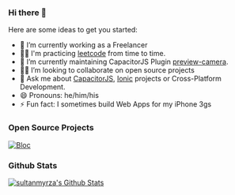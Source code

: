 ### Hi there 👋

Here are some ideas to get you started:

- 🔭 I’m currently working as a Freelancer
- 👨‍🎓 I'm practicing [leetcode](https://leetcode.com/sultanmyrza/) from time to time.
- 🌱 I’m currently maintaining CapacitorJS Plugin [preview-camera](https://github.com/sultanmyrza/preview-camera).
- 🧑‍💻 I’m looking to collaborate on open source projects
- 💬 Ask me about [CapacitorJS](https://capacitorjs.com/), [Ionic](https://ionicframework.com/) projects or Cross-Platform Development.
- 😄 Pronouns: he/him/his
- ⚡ Fun fact: I sometimes build Web Apps for my iPhone 3gs

### Open Source Projects

[![Bloc](https://github-readme-stats.vercel.app/api/pin/?username=sultanmyrza&repo=preview-camera)](https://github.com/sultanmyrza/preview-camera)

### Github Stats

[![sultanmyrza's Github Stats](https://github-readme-stats.vercel.app/api?username=sultanmyrza&count_private=true&theme=default&show_icons=true)](https://github.com/sultanmyrza)
